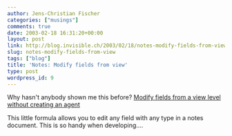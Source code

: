 ```yaml
---
author: Jens-Christian Fischer
categories: ["musings"]
comments: true
date: 2003-02-18 16:31:20+00:00
layout: post
link: http://blog.invisible.ch/2003/02/18/notes-modify-fields-from-view/
slug: notes-modify-fields-from-view
tags: ["blog"]
title: 'Notes: Modify fields from view'
type: post
wordpress_id: 9
---
```


Why hasn't anybody shown me this before? [Modify fields from a view level without creating an agent](http://www.madjunk.com/AVS0003/madjunk.nsf/topic/E5074ED53A148A9586256C47000F35EA?OpenDocument)

This little formula allows you to edit any field with any type in a notes document. This is so handy when developing....
